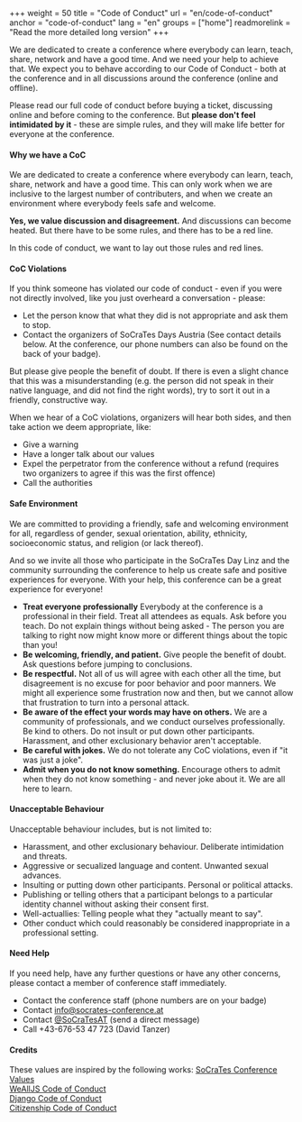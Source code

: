 +++
weight = 50
title = "Code of Conduct"
url = "en/code-of-conduct"
anchor = "code-of-conduct"
lang = "en"
groups = ["home"]
readmorelink = "Read the more detailed long version"
+++

We are dedicated to create a conference where everybody can learn, teach, share, network and have a
good time. And we need your help to achieve that. We expect you to behave according to our Code of 
Conduct - both at the conference and in all discussions around the conference (online and offline).

Please read our full code of conduct before buying a ticket, discussing online and before coming to
the conference. But **please don't feel intimidated by it** - these are simple rules, and they will
make life better for everyone at the conference.

<!--more-->

#### Why we have a CoC

We are dedicated to create a conference where everybody can learn, teach, share, network and have a
good time. This can only work when we are inclusive to the largest number of contributers, and when
we create an environment where everybody feels safe and welcome.

**Yes, we value discussion and disagreement.** And discussions can become heated. But there have to
be some rules, and there has to be a red line.

In this code of conduct, we want to lay out those rules and red lines.

#### CoC Violations

If you think someone has violated our code of conduct - even if you were not directly involved, like
you just overheard a conversation - please:

* Let the person know that what they did is not appropriate and ask them to stop.
* Contact the organizers of SoCraTes Days Austria (See contact details below. At the conference, our phone numbers can also be found on the back of your badge).

But please give people the benefit of doubt. If there is even a slight chance that this was a misunderstanding
(e.g. the person did not speak in their native language, and did not find the right words), try to sort it out
in a friendly, constructive way.

When we hear of a CoC violations, organizers will hear both sides, and then take action we deem appropriate, like:

* Give a warning
* Have a longer talk about our values
* Expel the perpetrator from the conference without a refund (requires two organizers to agree if this was the first offence)
* Call the authorities

#### Safe Environment

We are committed to providing a friendly, safe and welcoming environment for all, regardless of gender, 
sexual orientation, ability, ethnicity, socioeconomic status, and religion (or lack thereof).

And so we invite all those who participate in the SoCraTes Day Linz and the community surrounding the conference 
to help us create safe and positive experiences for everyone. With your help, this conference can be a great
experience for everyone!

* **Treat everyone professionally** Everybody at the conference is a professional in their field. Treat all attendees as equals. Ask before you teach. Do not explain things without being asked - The person you are talking to right now might know more or different things about the topic than you!
* **Be welcoming, friendly, and patient.** Give people the benefit of doubt. Ask questions before jumping to conclusions.
* **Be respectful.** Not all of us will agree with each other all the time, but disagreement is no excuse for poor behavior and poor manners. We might all experience some frustration now and then, but we cannot allow that frustration to turn into a personal attack.
* **Be aware of the effect your words may have on others.** We are a community of professionals, and we conduct ourselves professionally. Be kind to others. Do not insult or put down other participants. Harassment, and other exclusionary behavior aren't acceptable.
* **Be careful with jokes.** We do not tolerate any CoC violations, even if "it was just a joke".
* **Admit when you do not know something.** Encourage others to admit when they do not know something - and never joke about it. We are all here to learn.

#### Unacceptable Behaviour

Unacceptable behaviour includes, but is not limited to:

* Harassment, and other exclusionary behaviour. Deliberate intimidation and threats.
* Aggressive or secualized language and content. Unwanted sexual advances.
* Insulting or putting down other participants. Personal or political attacks.
* Publishing or telling others that a participant belongs to a particular identity channel without asking their consent first.
* Well-actuallies: Telling people what they "actually meant to say".
* Other conduct which could reasonably be considered inappropriate in a professional setting. 

#### Need Help

If you need help, have any further questions or have any other concerns, please contact a member of conference staff immediately. 

* Contact the conference staff (phone numbers are on your badge)
* Contact <a href="mailto:info@socrates-conference.at">info@socrates-conference.at</a>
* Contact <a href="https://twitter.com/SoCraTesAT">@SoCraTesAT</a> (send a direct message)
* Call +43-676-53 47 723 (David Tanzer) 


#### Credits
These values are inspired by the following works: 
<a href="https://www.socrates-conference.de/values.html">SoCraTes Conference Values</a>  
<a href="https://wealljs.org/code-of-conduct">WeAllJS Code of Conduct</a>  
<a href="https://www.djangoproject.com/conduct/">Django Code of Conduct</a>  
<a href="http://citizencodeofconduct.org/">Citizenship Code of Conduct</a>
